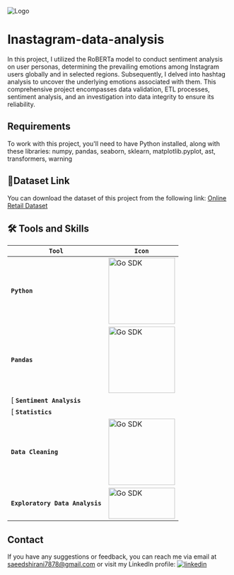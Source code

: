 
![Logo](https://i.ibb.co/Px8Jqp2/Sentiment-analysis-HUB-Final.jpg)

# Inastagram-data-analysis


 In this project, I utilized the RoBERTa model to conduct sentiment analysis on user personas, determining the prevailing emotions among Instagram users globally and in selected regions. Subsequently, I delved into hashtag analysis to uncover the underlying emotions associated with them. This comprehensive project encompasses data validation, ETL processes, sentiment analysis, and an investigation into data integrity to ensure its reliability.

## Requirements

To work with this project, you'll need to have Python installed, along with these libraries: numpy, pandas, seaborn, sklearn, matplotlib.pyplot, ast, transformers, warning


## 🔗Dataset Link
You can download the dataset of this project from the following link: [Online Retail Dataset](https://github.com/saeedshirani/Inastagram-data-analysis/blob/main/instagram_data.csv)



 
## 🛠 Tools and Skills

| **`Tool`** | **`Icon`** |
|---|---|
| **`Python`** | <img alt="Go SDK" src="https://github.com/saeedshiranii/Solide-State-1-Lab/assets/77902443/93f61ef1-817b-4866-ad40-b0334c345cae" width="150px"/> |
| **`Pandas`**| <img alt="Go SDK" src="https://saeed-shirani2.imgbb.com/?page=2&seek=JzJxjqX" width="150px"/> |
[ **`Sentiment Analysis`**|
[ **`Statistics`**|
| **`Data Cleaning`**| <img alt="Go SDK" src="https://i.ibb.co/mGtCtxD/Data-cleaning-high-resolution-logo-transparen-1.png" width="150px"/> |
| **`Exploratory Data Analysis`**| <img alt="Go SDK" src=https://github.com/saeedshiranii/Global-super-store/assets/77902443/f8bd7f3d-d02b-423a-978a-6231588077be height="70px" width="150px"/> |


## Contact

If you have any suggestions or feedback, you can reach me via email at saeedshirani7878@gmail.com
or visit my LinkedIn profile: [![linkedin](https://img.shields.io/badge/linkedin-0A66C2?style=for-the-badge&logo=linkedin&logoColor=white)](https://www.linkedin.com/in/saeed-shirani)



